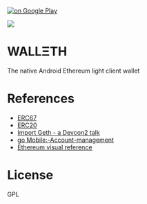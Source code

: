[![on Google Play](http://ligi.de/img/play_badge.png)](https://play.google.com/store/apps/details?id=org.walleth)

![](https://github.com/ligi/walleth/blob/master/assets/1024x500.png)

WALLΞTH
=======

The native Android Ethereum light client wallet

References
==========

* [ERC67](https://github.com/ethereum/EIPs/issues/67)
* [ERC20](https://github.com/ethereum/EIPs/issues/20)
* [Import Geth - a Devcon2 talk](https://ethereum.karalabe.com/talks/2016-devcon.html#1)
* [go Mobile:-Account-management](https://github.com/ethereum/go-ethereum/wiki/Mobile:-Account-management)
* [Ethereum visual reference](https://www.ethereum.org/images/logos/Ethereum_Visual_Identity_1.0.0.pdf)

License
=======

GPL